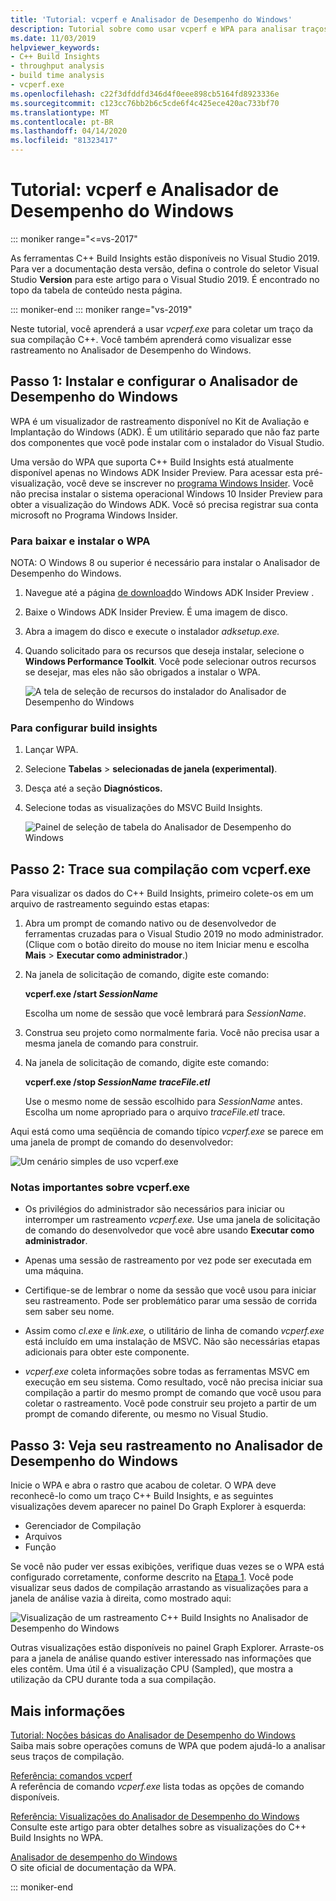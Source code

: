 ```yaml
---
title: 'Tutorial: vcperf e Analisador de Desempenho do Windows'
description: Tutorial sobre como usar vcperf e WPA para analisar traços de compilação C++.
ms.date: 11/03/2019
helpviewer_keywords:
- C++ Build Insights
- throughput analysis
- build time analysis
- vcperf.exe
ms.openlocfilehash: c22f3dfddfd346d4f0eee898cb5164fd8923336e
ms.sourcegitcommit: c123cc76bb2b6c5cde6f4c425ece420ac733bf70
ms.translationtype: MT
ms.contentlocale: pt-BR
ms.lasthandoff: 04/14/2020
ms.locfileid: "81323417"
---
```

# <a name="tutorial-vcperf-and-windows-performance-analyzer"></a>Tutorial: vcperf e Analisador de Desempenho do Windows

::: moniker range="<=vs-2017"

As ferramentas C++ Build Insights estão disponíveis no Visual Studio 2019. Para ver a documentação desta versão, defina o controle do seletor Visual Studio **Version** para este artigo para o Visual Studio 2019. É encontrado no topo da tabela de conteúdo nesta página.

::: moniker-end
::: moniker range="vs-2019"

Neste tutorial, você aprenderá a usar *vcperf.exe* para coletar um traço da sua compilação C++. Você também aprenderá como visualizar esse rastreamento no Analisador de Desempenho do Windows.

## <a name="step-1-install-and-configure-windows-performance-analyzer"></a>Passo 1: Instalar e configurar o Analisador de Desempenho do Windows

WPA é um visualizador de rastreamento disponível no Kit de Avaliação e Implantação do Windows (ADK). É um utilitário separado que não faz parte dos componentes que você pode instalar com o instalador do Visual Studio.

Uma versão do WPA que suporta C++ Build Insights está atualmente disponível apenas no Windows ADK Insider Preview. Para acessar esta pré-visualização, você deve se inscrever no [programa Windows Insider](https://insider.windows.com). Você não precisa instalar o sistema operacional Windows 10 Insider Preview para obter a visualização do Windows ADK. Você só precisa registrar sua conta microsoft no Programa Windows Insider.

### <a name="to-download-and-install-wpa"></a>Para baixar e instalar o WPA

NOTA: O Windows 8 ou superior é necessário para instalar o Analisador de Desempenho do Windows.

1. Navegue até a página [de download](https://www.microsoft.com/en-us/software-download/windowsinsiderpreviewADK)do Windows ADK Insider Preview .

1. Baixe o Windows ADK Insider Preview. É uma imagem de disco.

1. Abra a imagem do disco e execute o instalador *adksetup.exe.*

1. Quando solicitado para os recursos que deseja instalar, selecione o **Windows Performance Toolkit**. Você pode selecionar outros recursos se desejar, mas eles não são obrigados a instalar o WPA.

   ![A tela de seleção de recursos do instalador do Analisador de Desempenho do Windows](media/wpa-installation.png)

### <a name="to-configure-build-insights"></a><a name="configuration-steps"></a>Para configurar build insights

1. Lançar WPA.

1. Selecione **Tabelas** > **selecionadas de janela (experimental)**.

1. Desça até a seção **Diagnósticos.**

1. Selecione todas as visualizações do MSVC Build Insights.

   ![Painel de seleção de tabela do Analisador de Desempenho do Windows](media/wpa-configuration.png)

## <a name="step-2-trace-your-build-with-vcperfexe"></a>Passo 2: Trace sua compilação com vcperf.exe

Para visualizar os dados do C++ Build Insights, primeiro colete-os em um arquivo de rastreamento seguindo estas etapas:

1. Abra um prompt de comando nativo ou de desenvolvedor de ferramentas cruzadas para o Visual Studio 2019 no modo administrador. (Clique com o botão direito do mouse no item Iniciar menu e escolha **Mais** > **Executar como administrador**.)

1. Na janela de solicitação de comando, digite este comando:

   **vcperf.exe /start _SessionName_**

   Escolha um nome de sessão que você lembrará para *SessionName*.

1. Construa seu projeto como normalmente faria. Você não precisa usar a mesma janela de comando para construir.

1. Na janela de solicitação de comando, digite este comando:

   **vcperf.exe /stop _SessionName_ _traceFile.etl_**

   Use o mesmo nome de sessão escolhido para *SessionName* antes. Escolha um nome apropriado para o arquivo *traceFile.etl* trace.

Aqui está como uma seqüência de comando típico *vcperf.exe* se parece em uma janela de prompt de comando do desenvolvedor:

![Um cenário simples de uso vcperf.exe](media/vcperf-simple-usage.png)

### <a name="important-notes-about-vcperfexe"></a>Notas importantes sobre vcperf.exe

- Os privilégios do administrador são necessários para iniciar ou interromper um rastreamento *vcperf.exe.* Use uma janela de solicitação de comando do desenvolvedor que você abre usando **Executar como administrador**.

- Apenas uma sessão de rastreamento por vez pode ser executada em uma máquina.

- Certifique-se de lembrar o nome da sessão que você usou para iniciar seu rastreamento. Pode ser problemático parar uma sessão de corrida sem saber seu nome.

- Assim como *cl.exe* e *link.exe,* o utilitário de linha de comando *vcperf.exe* está incluído em uma instalação de MSVC. Não são necessárias etapas adicionais para obter este componente.

- *vcperf.exe* coleta informações sobre todas as ferramentas MSVC em execução em seu sistema. Como resultado, você não precisa iniciar sua compilação a partir do mesmo prompt de comando que você usou para coletar o rastreamento. Você pode construir seu projeto a partir de um prompt de comando diferente, ou mesmo no Visual Studio.

## <a name="step-3-view-your-trace-in-windows-performance-analyzer"></a>Passo 3: Veja seu rastreamento no Analisador de Desempenho do Windows

Inicie o WPA e abra o rastro que acabou de coletar. O WPA deve reconhecê-lo como um traço C++ Build Insights, e as seguintes visualizações devem aparecer no painel Do Graph Explorer à esquerda:

- Gerenciador de Compilação
- Arquivos
- Função

Se você não puder ver essas exibições, verifique duas vezes se o WPA está configurado corretamente, conforme descrito na [Etapa 1](#configuration-steps). Você pode visualizar seus dados de compilação arrastando as visualizações para a janela de análise vazia à direita, como mostrado aqui:

![Visualização de um rastreamento C++ Build Insights no Analisador de Desempenho do Windows](media/wpa-viewing-trace.gif)

Outras visualizações estão disponíveis no painel Graph Explorer. Arraste-os para a janela de análise quando estiver interessado nas informações que eles contêm. Uma útil é a visualização CPU (Sampled), que mostra a utilização da CPU durante toda a sua compilação.

## <a name="more-information"></a>Mais informações

[Tutorial: Noções básicas do Analisador de Desempenho do Windows](wpa-basics.md)\
Saiba mais sobre operações comuns de WPA que podem ajudá-lo a analisar seus traços de compilação.

[Referência: comandos vcperf](/cpp/build-insights/reference/vcperf-commands)\
A referência de comando *vcperf.exe* lista todas as opções de comando disponíveis.

[Referência: Visualizações do Analisador de Desempenho do Windows](/cpp/build-insights/reference/wpa-views)\
Consulte este artigo para obter detalhes sobre as visualizações do C++ Build Insights no WPA.

[Analisador de desempenho do Windows](/windows-hardware/test/wpt/windows-performance-analyzer)\
O site oficial de documentação da WPA.

::: moniker-end
